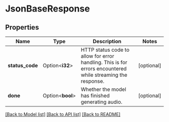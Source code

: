 # JsonBaseResponse

## Properties

Name | Type | Description | Notes
------------ | ------------- | ------------- | -------------
**status_code** | Option<**i32**> | HTTP status code to allow for error handling. This is for errors encountered while streaming the response. | [optional]
**done** | Option<**bool**> | Whether the model has finished generating audio. | [optional]

[[Back to Model list]](../README.md#documentation-for-models) [[Back to API list]](../README.md#documentation-for-api-endpoints) [[Back to README]](../README.md)


